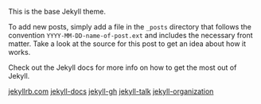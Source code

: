 This is the base Jekyll theme.

To add new posts, simply add a file in the `_posts` directory that follows the convention `YYYY-MM-DD-name-of-post.ext` and includes the necessary front matter. Take a look at the source for this post to get an idea about how it works.

Check out the Jekyll docs for more info on how to get the most out of Jekyll.

[jekyllrb.com](https://jekyllrb.com/)
[jekyll-docs](https://jekyllrb.com/docs/home)
[jekyll-gh](https://github.com/jekyll/jekyll)
[jekyll-talk](https://talk.jekyllrb.com/)
[jekyll-organization](https://github.com/jekyll)
